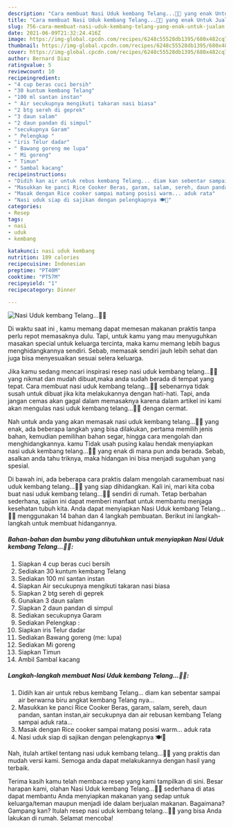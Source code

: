 ```yaml
---
description: "Cara membuat Nasi Uduk kembang Telang...🌺🌺 yang enak Untuk Jualan"
title: "Cara membuat Nasi Uduk kembang Telang...🌺🌺 yang enak Untuk Jualan"
slug: 756-cara-membuat-nasi-uduk-kembang-telang-yang-enak-untuk-jualan
date: 2021-06-09T21:32:24.416Z
image: https://img-global.cpcdn.com/recipes/6248c55528db1395/680x482cq70/nasi-uduk-kembang-telang🌺🌺-foto-resep-utama.jpg
thumbnail: https://img-global.cpcdn.com/recipes/6248c55528db1395/680x482cq70/nasi-uduk-kembang-telang🌺🌺-foto-resep-utama.jpg
cover: https://img-global.cpcdn.com/recipes/6248c55528db1395/680x482cq70/nasi-uduk-kembang-telang🌺🌺-foto-resep-utama.jpg
author: Bernard Diaz
ratingvalue: 5
reviewcount: 10
recipeingredient:
- "4 cup beras cuci bersih"
- "30 kuntum kembang Telang"
- "100 ml santan instan"
- " Air secukupnya mengikuti takaran nasi biasa"
- "2 btg sereh di geprek"
- "3 daun salam"
- "2 daun pandan di simpul"
- "secukupnya Garam"
- " Pelengkap "
- "iris Telur dadar"
- " Bawang goreng me lupa"
- " Mi goreng"
- " Timun"
- " Sambal kacang"
recipeinstructions:
- "Didih kan air untuk rebus kembang Telang... diam kan sebentar sampai air berwarna biru angkat kembang Telang nya..."
- "Masukkan ke panci Rice Cooker Beras, garam, salam, sereh, daun pandan, santan instan,air secukupnya dan air rebusan kembang Telang sampai aduk rata..."
- "Masak dengan Rice cooker sampai matang posisi warm... aduk rata"
- "Nasi uduk siap di sajikan dengan pelengkapnya 🍽🌺"
categories:
- Resep
tags:
- nasi
- uduk
- kembang

katakunci: nasi uduk kembang 
nutrition: 189 calories
recipecuisine: Indonesian
preptime: "PT40M"
cooktime: "PT57M"
recipeyield: "1"
recipecategory: Dinner

---
```



![Nasi Uduk kembang Telang...🌺🌺](https://img-global.cpcdn.com/recipes/6248c55528db1395/680x482cq70/nasi-uduk-kembang-telang🌺🌺-foto-resep-utama.jpg)

Di waktu  saat ini , kamu memang dapat memesan makanan praktis tanpa perlu repot memasaknya dulu. Tapi, untuk kamu yang mau menyuguhkan masakan special untuk keluarga tercinta, maka kamu memang lebih bagus menghidangkannya sendiri. Sebab, memasak sendiri jauh lebih sehat dan juga bisa menyesuaikan sesuai selera keluarga.

Jika kamu sedang mencari inspirasi resep nasi uduk kembang telang...🌺🌺 yang nikmat dan mudah dibuat,maka anda sudah berada di tempat yang tepat. Cara membuat nasi uduk kembang telang...🌺🌺  sebenarnya tidak susah untuk dibuat jika kita melakukannya dengan hati-hati. Tapi, anda jangan cemas akan gagal dalam memasaknya 
karena dalam artikel ini kami akan mengulas nasi uduk kembang telang...🌺🌺 dengan cermat.  



Nah untuk anda yang akan memasak nasi uduk kembang telang...🌺🌺 yang enak, ada beberapa langkah yang bisa dilakukan, pertama memilih jenis bahan, kemudian pemilihan bahan segar, hingga cara mengolah dan menghidangkannya. kamu Tidak usah pusing kalau hendak menyiapkan nasi uduk kembang telang...🌺🌺 yang enak di mana pun anda berada. Sebab, asalkan anda  tahu triknya, maka hidangan ini bisa menjadi suguhan yang spesial.

Di bawah ini, ada beberapa cara praktis  dalam mengolah caramembuat nasi uduk kembang telang...🌺🌺 yang siap dihidangkan. Kali ini, mari kita coba buat nasi uduk kembang telang...🌺🌺 sendiri di rumah. Tetap berbahan sederhana, sajian ini dapat memberi manfaat untuk membantu menjaga kesehatan tubuh kita. Anda dapat menyiapkan Nasi Uduk kembang Telang...🌺🌺 menggunakan 14 bahan dan 4 langkah pembuatan. Berikut ini langkah-langkah untuk membuat hidangannya.

<!--inarticleads1-->

##### Bahan-bahan dan bumbu yang dibutuhkan untuk menyiapkan Nasi Uduk kembang Telang...🌺🌺:

1. Siapkan 4 cup beras cuci bersih
1. Sediakan 30 kuntum kembang Telang
1. Sediakan 100 ml santan instan
1. Siapkan  Air secukupnya mengikuti takaran nasi biasa
1. Siapkan 2 btg sereh di geprek
1. Gunakan 3 daun salam
1. Siapkan 2 daun pandan di simpul
1. Sediakan secukupnya Garam
1. Sediakan  Pelengkap :
1. Siapkan iris Telur dadar
1. Sediakan  Bawang goreng (me: lupa)
1. Sediakan  Mi goreng
1. Siapkan  Timun
1. Ambil  Sambal kacang




<!--inarticleads2-->

##### Langkah-langkah membuat Nasi Uduk kembang Telang...🌺🌺:

1. Didih kan air untuk rebus kembang Telang... diam kan sebentar sampai air berwarna biru angkat kembang Telang nya...
1. Masukkan ke panci Rice Cooker Beras, garam, salam, sereh, daun pandan, santan instan,air secukupnya dan air rebusan kembang Telang sampai aduk rata...
1. Masak dengan Rice cooker sampai matang posisi warm... aduk rata
1. Nasi uduk siap di sajikan dengan pelengkapnya 🍽🌺




Nah, itulah artikel tentang  nasi uduk kembang telang...🌺🌺  yang praktis dan mudah versi kami. Semoga anda dapat melakukannya dengan hasil yang terbaik. 

Terima kasih kamu telah membaca resep yang kami tampilkan di sini. Besar harapan kami, olahan  Nasi Uduk kembang Telang...🌺🌺 sederhana di atas dapat membantu Anda menyiapkan makanan yang sedap untuk keluarga/teman maupun menjadi ide dalam berjualan makanan. Bagaimana? Gampang kan? Itulah resep nasi uduk kembang telang...🌺🌺 yang bisa Anda lakukan di rumah. Selamat mencoba!

